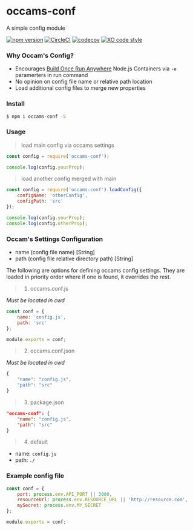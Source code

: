 # occams-conf

A simple config module


[![npm version](https://badge.fury.io/js/occams-conf.svg)](https://badge.fury.io/js/occams-conf)  [![CircleCI](https://circleci.com/gh/lxghtless/occams-config/tree/master.svg?style=svg)](https://circleci.com/gh/lxghtless/occams-config/tree/master)  [![codecov](https://codecov.io/gh/lxghtless/occams-config/branch/master/graph/badge.svg)](https://codecov.io/gh/lxghtless/occams-config) [![XO code style](https://img.shields.io/badge/code_style-XO-5ed9c7.svg)](https://github.com/xojs/xo)


### Why Occam's Config?

- Encourages [Build Once Run Anywhere](https://forums.docker.com/t/build-once-run-anywhere-concept/3522) Node.js Containers via `-e` paramerters in run command
- No opinion on config file name or relative path location
- Load additional config files to merge new properties

### Install

```sh
$ npm i occams-conf -S
````


### Usage

> load main config via occams settings

```js
const config = require('occams-conf');

console.log(config.yourProp);
````

> load another config merged with main

```js
const config = require('occams-conf').loadConfig({
	configName: 'otherConfig',
	configPath: 'src'
});

console.log(config.yourProp);
console.log(config.otherProp);
````

### Occam's Settings Configuration

- name (config file name) [String]
- path (config file relative directory path) [String]

The following are options for defining occams config settings. They are loaded in priority order where if one is found, it overrides the rest.

> 1. occams.conf.js

_Must be located in cwd_

```js
const conf = {
	name: 'config.js',
    path: 'src'
};

module.exports = conf;
```

> 2. occams.conf.json

_Must be located in cwd_

```js
{
    "name": "config.js",
    "path": "src"
}
```

> 3. package.json


```json
"occams-conf": {
    "name": "config.js",
    "path": "src"
}
```

> 4. default

- name: `config.js`
- path: `./`


### Example config file

```js
const conf = {
	port: process.env.API_PORT || 3000,
	resourceUrl: process.env.RESOURCE_URL || 'http://resource.com',
	mySecret: process.env.MY_SECRET
};

module.exports = conf;
```
